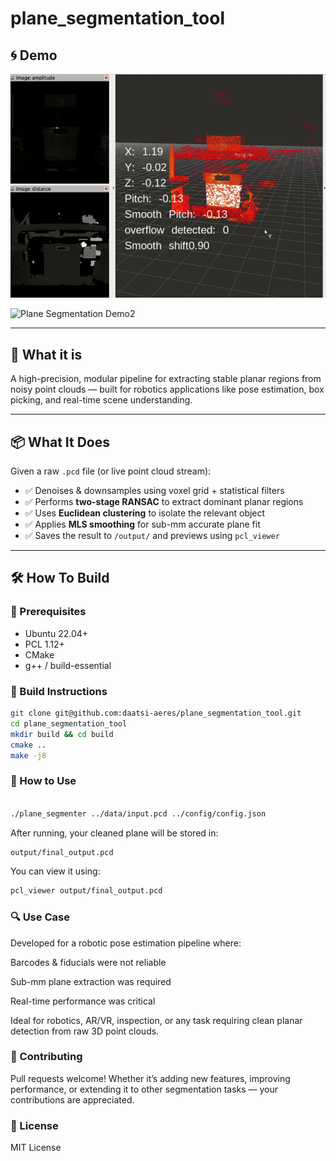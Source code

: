 # plane_segmentation_tool 
## 🌀 Demo

![Plane Segmentation Demo](assets/fullscene.gif)

![Plane Segmentation Demo2](assets/stable_pc.gif)



---

## 🚀 What it is

A high-precision, modular pipeline for extracting stable planar regions from noisy point clouds — built for robotics applications like pose estimation, box picking, and real-time scene understanding.

---

## 📦 What It Does

Given a raw `.pcd` file (or live point cloud stream):

- ✅ Denoises & downsamples using voxel grid + statistical filters  
- ✅ Performs **two-stage RANSAC** to extract dominant planar regions  
- ✅ Uses **Euclidean clustering** to isolate the relevant object  
- ✅ Applies **MLS smoothing** for sub-mm accurate plane fit  
- ✅ Saves the result to `/output/` and previews using `pcl_viewer`

---

## 🛠️ How To Build

### 🧱 Prerequisites

- Ubuntu 22.04+  
- PCL 1.12+  
- CMake  
- g++ / build-essential  

### 🔧 Build Instructions

```bash
git clone git@github.com:daatsi-aeres/plane_segmentation_tool.git
cd plane_segmentation_tool
mkdir build && cd build
cmake ..
make -j8
```
### 🧪 How to Use
```bash

./plane_segmenter ../data/input.pcd ../config/config.json
```
After running, your cleaned plane will be stored in:

```bash
output/final_output.pcd
```
You can view it using:

```bash
pcl_viewer output/final_output.pcd
```
### 🔍 Use Case
Developed for a robotic pose estimation pipeline where:

Barcodes & fiducials were not reliable

Sub-mm plane extraction was required

Real-time performance was critical

Ideal for robotics, AR/VR, inspection, or any task requiring clean planar detection from raw 3D point clouds.

### 🤝 Contributing
Pull requests welcome! Whether it’s adding new features, improving performance, or extending it to other segmentation tasks — your contributions are appreciated.

### 📜 License
MIT License





